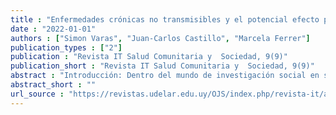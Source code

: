 ```yaml
---
title : "Enfermedades crónicas no transmisibles y el potencial efecto protector de la cohesión social en Chile."
date : "2022-01-01"
authors : ["Simon Varas", "Juan-Carlos Castillo", "Marcela Ferrer"]
publication_types : ["2"]
publication : "Revista IT Salud Comunitaria y  Sociedad, 9(9)"
publication_short : "Revista IT Salud Comunitaria y  Sociedad, 9(9)"
abstract : "Introducción: Dentro del mundo de investigación social en salud, el estudio de las enfermedades crónicas no transmisibles representa enormes desafíos. Existe un creciente campo de investigación que relaciona los procesos de salud y enfermedad con la cohesión social y el capital social, considerados como  un potencial factor protector de la salud. Material y métodos: Los datos utilizados corresponden a la Encuesta Calidad de Vida y Salud (ENCAVI) 2015 – 2016 (N=6.532). La cohesión social es examinada a partir de tres de sus componentes: satisfacción con los lazos sociales, identificación con el barrio y propensión a la colaboración en el barrio. Las enfermedades consideradas son principalmente Hipertensión y Diabetes. Además se incluyen algunas de las causantes de mayor mortalidad en Chile (Enfermedades cardio y cerebrovasculares, Cáncer, Enfermedades respiratorias crónicas, Enfermedades hepáticas y Enfermedades renales), las cuales fueron agrupadas en una escala. La técnica de análisis empleada es la de regresión logística binaria. Resultados: Los análisis basados en modelos de regresión logística señalan que la satisfacción con los lazos sociales es el principal elemento de la cohesión social consistentemente favorable y potencialmente protector en la presencia de ECNT (Hipertensión 95% IC 0.786-0.940; diabetes 95% IC 0.795-0.969; otras ECNT 95% IC 0.724-0.879). En cambio, los elementos de identificación con el barrio y propensión a la colaboración en el barrio no demuestran un efecto consistente ni significativo. Discusión: La promoción y el fortalecimiento de los lazos sociales podría contribuir a prevenir la presencia de Diabetes, Hipertensión y otras ECNT. Implementar estrategias públicas para el desarrollo de la cohesión social podría contribuir a compensar la insuficiencia de recursos físicos para enfrentar el aumento en la carga de ECNT y combatir las desigualdades en salud."
abstract_short : ""
url_source : "https://revistas.udelar.edu.uy/OJS/index.php/revista-it/article/view/945"
---
```

